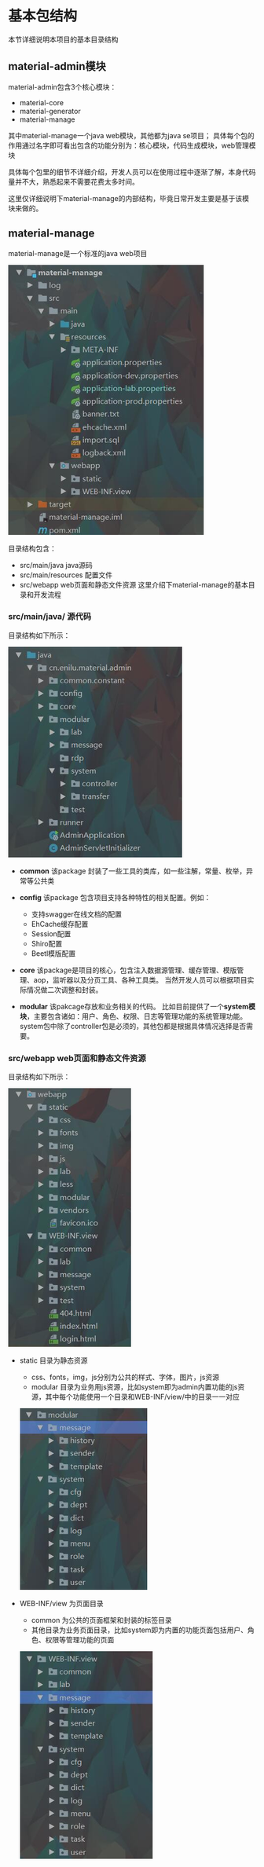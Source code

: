 # 基本包结构

本节详细说明本项目的基本目录结构

## material-admin模块

material-admin包含3个核心模块：
- material-core
- material-generator
- material-manage 

其中material-manage一个java web模块，其他都为java se项目；
具体每个包的作用通过名字即可看出包含的功能分别为：核心模块，代码生成模块，web管理模块
 

具体每个包里的细节不详细介绍，开发人员可以在使用过程中逐渐了解，本身代码量并不大，熟悉起来不需要花费太多时间。

这里仅详细说明下material-manage的内部结构，毕竟日常开发主要是基于该模块来做的。

## material-manage
material-manage是一个标准的java web项目

![material-manage](img/admin.jpg)

目录结构包含：

- src/main/java  java源码
- src/main/resources  配置文件
- src/webapp  web页面和静态文件资源
这里介绍下material-manage的基本目录和开发流程

### src/main/java/ 源代码

目录结构如下所示：

![material-manage](img/src.jpg)

- **common** 该package 封装了一些工具的类库，如一些注解，常量、枚举，异常等公共类
- **config** 该package 包含项目支持各种特性的相关配置。例如：
    - 支持swagger在线文档的配置
    - EhCache缓存配置
    - Session配置
    - Shiro配置
    - Beetl模版配置
- **core** 该package是项目的核心，包含注入数据源管理、缓存管理、模版管理、aop，监听器以及分页工具、各种工具类。
当然开发人员可以根据项目实际情况做二次调整和封装。

- **modular** 该pakcage存放和业务相关的代码。
比如目前提供了一个**system模块**，主要包含诸如：用户、角色、权限、日志等管理功能的系统管理功能。
system包中除了controller包是必须的，其他包都是根据具体情况选择是否需要。 
 



### src/webapp  web页面和静态文件资源
 
目录结构如下所示：

![material-manage](img/web.jpg)

- static 目录为静态资源
    - css、fonts，img，js分别为公共的样式、字体，图片，js资源
    - modular 目录为业务用js资源，比如system即为admin内置功能的js资源，其中每个功能使用一个目录和WEB-INF/view/中的目录一一对应
    
    ![material-web-js](img/web-js.jpg)
    
- WEB-INF/view 为页面目录
    - common 为公共的页面框架和封装的标签目录
    - 其他目录为业务页面目录，比如system即为内置的功能页面包括用户、角色、权限等管理功能的页面
    
    ![material-web-page](img/web-page.jpg)

